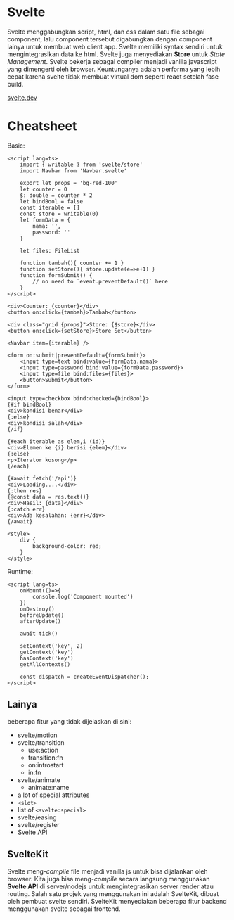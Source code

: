 # Svelte

Svelte menggabungkan script, html, dan css dalam satu file sebagai component, lalu component tersebut digabungkan dengan component lainya untuk membuat web client app. Svelte memiliki syntax sendiri untuk mengintegrasikan data ke html. Svelte juga menyediakan **Store** untuk *State Management*. Svelte bekerja sebagai compiler menjadi vanilla javascript yang dimengerti oleh browser. Keuntunganya adalah performa yang lebih cepat karena svelte tidak membuat virtual dom seperti react setelah fase build.

[svelte.dev](https://svelte.dev/)

# Cheatsheet

Basic:

```svelte
<script lang=ts>
	import { writable } from 'svelte/store'
	import Navbar from 'Navbar.svelte'

	export let props = 'bg-red-100'
	let counter = 0
	$: double = counter * 2
	let bindBool = false
	const iterable = []
	const store = writable(0)
	let formData = {
		nama: '',
		password: ''
	}
	
	let files: FileList
	
	function tambah(){ counter += 1 }
	function setStore(){ store.update(e=>e+1) }
	function formSubmit() {
		// no need to `event.preventDefault()` here
	}
</script>

<div>Counter: {counter}</div>
<button on:click={tambah}>Tambah</button>

<div class="grid {props}">Store: {$store}</div>
<button on:click={setStore}>Store Set</button>

<Navbar item={iterable} />

<form on:submit|preventDefault={formSubmit}>
	<input type=text bind:value={formData.nama}>
	<input type=password bind:value={formData.password}>
	<input type=file bind:files={files}>
	<button>Submit</button>
</form>

<input type=checkbox bind:checked={bindBool}>
{#if bindBool}
<div>kondisi benar</div>
{:else}
<div>kondisi salah</div>
{/if}

{#each iterable as elem,i (id)}
<div>Elemen ke {i} berisi {elem}</div>
{:else}
<p>Iterator kosong</p>
{/each}

{#await fetch('/api')}
<div>Loading....</div>
{:then res}
{@const data = res.text()}
<div>Hasil: {data}</div>
{:catch err}
<div>Ada kesalahan: {err}</div>
{/await}

<style>
	div {
		background-color: red;
	}
</style>
```

Runtime:

```svelte
<script lang=ts>
	onMount(()=>{
		console.log('Component mounted')
	})
	onDestroy()
	beforeUpdate()
	afterUpdate()
	
	await tick()
	
	setContext('key', 2)
	getContext('key')
	hasContext('key')
	getAllContexts()
	
	const dispatch = createEventDispatcher();
</script>
```

## Lainya

beberapa fitur yang tidak dijelaskan di sini:

- svelte/motion
- svelte/transition
	- use:action
	- transition:fn
	- on:introstart
	- in:fn
- svelte/animate
	- animate:name
- a lot of special attributes
- `<slot>`
- list of `<svelte:special>`
- svelte/easing
- svelte/register
- Svelte API

## SvelteKit

Svelte meng-*compile* file menjadi vanilla js untuk bisa dijalankan oleh browser. Kita juga bisa meng-*compile* secara langsung menggunakan **Svelte API** di server/nodejs untuk mengintegrasikan server render atau routing. Salah satu projek yang menggunakan ini adalah SvelteKit, dibuat oleh pembuat svelte sendiri. SvelteKit menyediakan beberapa fitur backend menggunakan svelte sebagai frontend.